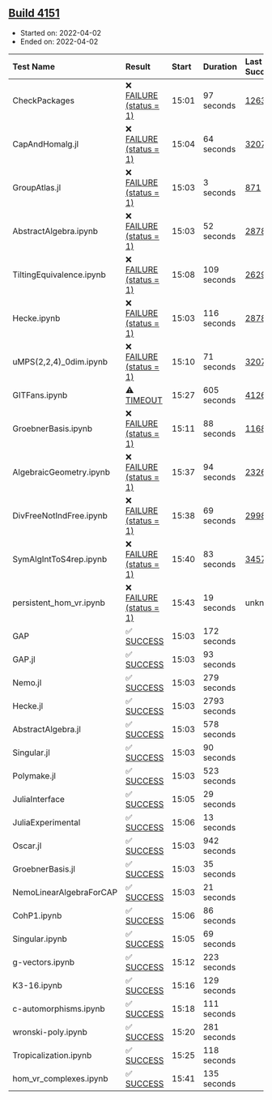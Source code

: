 ## [Build 4151](https://oscarci.mathematik.uni-kl.de/job/oscar-stable/4151/)

* Started on: 2022-04-02
* Ended on: 2022-04-02

| Test Name    | Result | Start | Duration | Last Success | First Failure |
|:-------------|:-------|:------|:---------|:-------------|:--------------|
| CheckPackages | ❌ [FAILURE (status = 1)](https://oscarci.mathematik.uni-kl.de/job/oscar-stable/4151/artifact/logs/build-4151/CheckPackages.log) | 15:01 | 97 seconds | [1263](https://oscarci.mathematik.uni-kl.de/job/oscar-stable/1263/) | [1264](https://oscarci.mathematik.uni-kl.de/job/oscar-stable/1264/) |
| CapAndHomalg.jl | ❌ [FAILURE (status = 1)](https://oscarci.mathematik.uni-kl.de/job/oscar-stable/4151/artifact/logs/build-4151/CapAndHomalg.jl.log) | 15:04 | 64 seconds | [3207](https://oscarci.mathematik.uni-kl.de/job/oscar-stable/3207/) | [3208](https://oscarci.mathematik.uni-kl.de/job/oscar-stable/3208/) |
| GroupAtlas.jl | ❌ [FAILURE (status = 1)](https://oscarci.mathematik.uni-kl.de/job/oscar-stable/4151/artifact/logs/build-4151/GroupAtlas.jl.log) | 15:03 | 3 seconds | [871](https://oscarci.mathematik.uni-kl.de/job/oscar-stable/871/) | [872](https://oscarci.mathematik.uni-kl.de/job/oscar-stable/872/) |
| AbstractAlgebra.ipynb | ❌ [FAILURE (status = 1)](https://oscarci.mathematik.uni-kl.de/job/oscar-stable/4151/artifact/logs/build-4151/AbstractAlgebra.ipynb.log) | 15:03 | 52 seconds | [2878](https://oscarci.mathematik.uni-kl.de/job/oscar-stable/2878/) | [2879](https://oscarci.mathematik.uni-kl.de/job/oscar-stable/2879/) |
| TiltingEquivalence.ipynb | ❌ [FAILURE (status = 1)](https://oscarci.mathematik.uni-kl.de/job/oscar-stable/4151/artifact/logs/build-4151/TiltingEquivalence.ipynb.log) | 15:08 | 109 seconds | [2629](https://oscarci.mathematik.uni-kl.de/job/oscar-stable/2629/) | [2630](https://oscarci.mathematik.uni-kl.de/job/oscar-stable/2630/) |
| Hecke.ipynb | ❌ [FAILURE (status = 1)](https://oscarci.mathematik.uni-kl.de/job/oscar-stable/4151/artifact/logs/build-4151/Hecke.ipynb.log) | 15:03 | 116 seconds | [2878](https://oscarci.mathematik.uni-kl.de/job/oscar-stable/2878/) | [2879](https://oscarci.mathematik.uni-kl.de/job/oscar-stable/2879/) |
| uMPS(2,2,4)_0dim.ipynb | ❌ [FAILURE (status = 1)](https://oscarci.mathematik.uni-kl.de/job/oscar-stable/4151/artifact/logs/build-4151/uMPS-2-2-4-_0dim.ipynb.log) | 15:10 | 71 seconds | [3207](https://oscarci.mathematik.uni-kl.de/job/oscar-stable/3207/) | [3208](https://oscarci.mathematik.uni-kl.de/job/oscar-stable/3208/) |
| GITFans.ipynb | ⚠ [TIMEOUT](https://oscarci.mathematik.uni-kl.de/job/oscar-stable/4151/artifact/logs/build-4151/GITFans.ipynb.log) | 15:27 | 605 seconds | [4126](https://oscarci.mathematik.uni-kl.de/job/oscar-stable/4126/) | [4127](https://oscarci.mathematik.uni-kl.de/job/oscar-stable/4127/) |
| GroebnerBasis.ipynb | ❌ [FAILURE (status = 1)](https://oscarci.mathematik.uni-kl.de/job/oscar-stable/4151/artifact/logs/build-4151/GroebnerBasis.ipynb.log) | 15:11 | 88 seconds | [1168](https://oscarci.mathematik.uni-kl.de/job/oscar-stable/1168/) | [1169](https://oscarci.mathematik.uni-kl.de/job/oscar-stable/1169/) |
| AlgebraicGeometry.ipynb | ❌ [FAILURE (status = 1)](https://oscarci.mathematik.uni-kl.de/job/oscar-stable/4151/artifact/logs/build-4151/AlgebraicGeometry.ipynb.log) | 15:37 | 94 seconds | [2326](https://oscarci.mathematik.uni-kl.de/job/oscar-stable/2326/) | [2327](https://oscarci.mathematik.uni-kl.de/job/oscar-stable/2327/) |
| DivFreeNotIndFree.ipynb | ❌ [FAILURE (status = 1)](https://oscarci.mathematik.uni-kl.de/job/oscar-stable/4151/artifact/logs/build-4151/DivFreeNotIndFree.ipynb.log) | 15:38 | 69 seconds | [2998](https://oscarci.mathematik.uni-kl.de/job/oscar-stable/2998/) | [2999](https://oscarci.mathematik.uni-kl.de/job/oscar-stable/2999/) |
| SymAlgIntToS4rep.ipynb | ❌ [FAILURE (status = 1)](https://oscarci.mathematik.uni-kl.de/job/oscar-stable/4151/artifact/logs/build-4151/SymAlgIntToS4rep.ipynb.log) | 15:40 | 83 seconds | [3457](https://oscarci.mathematik.uni-kl.de/job/oscar-stable/3457/) | [3458](https://oscarci.mathematik.uni-kl.de/job/oscar-stable/3458/) |
| persistent_hom_vr.ipynb | ❌ [FAILURE (status = 1)](https://oscarci.mathematik.uni-kl.de/job/oscar-stable/4151/artifact/logs/build-4151/persistent_hom_vr.ipynb.log) | 15:43 | 19 seconds | unknown | unknown |
| GAP | ✅ [SUCCESS](https://oscarci.mathematik.uni-kl.de/job/oscar-stable/4151/artifact/logs/build-4151/GAP.log) | 15:03 | 172 seconds |  |  |
| GAP.jl | ✅ [SUCCESS](https://oscarci.mathematik.uni-kl.de/job/oscar-stable/4151/artifact/logs/build-4151/GAP.jl.log) | 15:03 | 93 seconds |  |  |
| Nemo.jl | ✅ [SUCCESS](https://oscarci.mathematik.uni-kl.de/job/oscar-stable/4151/artifact/logs/build-4151/Nemo.jl.log) | 15:03 | 279 seconds |  |  |
| Hecke.jl | ✅ [SUCCESS](https://oscarci.mathematik.uni-kl.de/job/oscar-stable/4151/artifact/logs/build-4151/Hecke.jl.log) | 15:03 | 2793 seconds |  |  |
| AbstractAlgebra.jl | ✅ [SUCCESS](https://oscarci.mathematik.uni-kl.de/job/oscar-stable/4151/artifact/logs/build-4151/AbstractAlgebra.jl.log) | 15:03 | 578 seconds |  |  |
| Singular.jl | ✅ [SUCCESS](https://oscarci.mathematik.uni-kl.de/job/oscar-stable/4151/artifact/logs/build-4151/Singular.jl.log) | 15:03 | 90 seconds |  |  |
| Polymake.jl | ✅ [SUCCESS](https://oscarci.mathematik.uni-kl.de/job/oscar-stable/4151/artifact/logs/build-4151/Polymake.jl.log) | 15:03 | 523 seconds |  |  |
| JuliaInterface | ✅ [SUCCESS](https://oscarci.mathematik.uni-kl.de/job/oscar-stable/4151/artifact/logs/build-4151/JuliaInterface.log) | 15:05 | 29 seconds |  |  |
| JuliaExperimental | ✅ [SUCCESS](https://oscarci.mathematik.uni-kl.de/job/oscar-stable/4151/artifact/logs/build-4151/JuliaExperimental.log) | 15:06 | 13 seconds |  |  |
| Oscar.jl | ✅ [SUCCESS](https://oscarci.mathematik.uni-kl.de/job/oscar-stable/4151/artifact/logs/build-4151/Oscar.jl.log) | 15:03 | 942 seconds |  |  |
| GroebnerBasis.jl | ✅ [SUCCESS](https://oscarci.mathematik.uni-kl.de/job/oscar-stable/4151/artifact/logs/build-4151/GroebnerBasis.jl.log) | 15:03 | 35 seconds |  |  |
| NemoLinearAlgebraForCAP | ✅ [SUCCESS](https://oscarci.mathematik.uni-kl.de/job/oscar-stable/4151/artifact/logs/build-4151/NemoLinearAlgebraForCAP.log) | 15:03 | 21 seconds |  |  |
| CohP1.ipynb | ✅ [SUCCESS](https://oscarci.mathematik.uni-kl.de/job/oscar-stable/4151/artifact/logs/build-4151/CohP1.ipynb.log) | 15:06 | 86 seconds |  |  |
| Singular.ipynb | ✅ [SUCCESS](https://oscarci.mathematik.uni-kl.de/job/oscar-stable/4151/artifact/logs/build-4151/Singular.ipynb.log) | 15:05 | 69 seconds |  |  |
| g-vectors.ipynb | ✅ [SUCCESS](https://oscarci.mathematik.uni-kl.de/job/oscar-stable/4151/artifact/logs/build-4151/g-vectors.ipynb.log) | 15:12 | 223 seconds |  |  |
| K3-16.ipynb | ✅ [SUCCESS](https://oscarci.mathematik.uni-kl.de/job/oscar-stable/4151/artifact/logs/build-4151/K3-16.ipynb.log) | 15:16 | 129 seconds |  |  |
| c-automorphisms.ipynb | ✅ [SUCCESS](https://oscarci.mathematik.uni-kl.de/job/oscar-stable/4151/artifact/logs/build-4151/c-automorphisms.ipynb.log) | 15:18 | 111 seconds |  |  |
| wronski-poly.ipynb | ✅ [SUCCESS](https://oscarci.mathematik.uni-kl.de/job/oscar-stable/4151/artifact/logs/build-4151/wronski-poly.ipynb.log) | 15:20 | 281 seconds |  |  |
| Tropicalization.ipynb | ✅ [SUCCESS](https://oscarci.mathematik.uni-kl.de/job/oscar-stable/4151/artifact/logs/build-4151/Tropicalization.ipynb.log) | 15:25 | 118 seconds |  |  |
| hom_vr_complexes.ipynb | ✅ [SUCCESS](https://oscarci.mathematik.uni-kl.de/job/oscar-stable/4151/artifact/logs/build-4151/hom_vr_complexes.ipynb.log) | 15:41 | 135 seconds |  |  |
